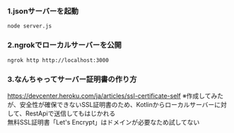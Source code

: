 ### 1.jsonサーバーを起動
```
node server.js
```
### 2.ngrokでローカルサーバーを公開
```
ngrok http http://localhost:3000
```

### 3.なんちゃってサーバー証明書の作り方
https://devcenter.heroku.com/ja/articles/ssl-certificate-self
※作成してみたが、安全性が確保できないSSL証明書のため、Kotlinからローカルサーバーに対して、RestApiで送信してもはじかれる  
無料SSL証明書「Let's Encrypt」はドメインが必要なため試してない  
